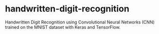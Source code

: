 # handwritten-digit-recognition
Handwritten Digit Recognition using Convolutional Neural Networks (CNN) trained on the MNIST dataset with Keras and TensorFlow.
